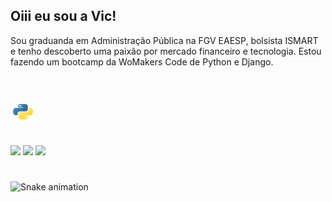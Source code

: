 ## Oiii eu sou a Vic!

Sou graduanda em Administração Pública na FGV EAESP, bolsista ISMART e tenho descoberto uma paixão por mercado financeiro e tecnologia. 
Estou fazendo um bootcamp da WoMakers Code de Python e Django.
#

<div style="display: inline_block"><br>
  <img align="center" alt="Vic-Python" height="30" width="40" src="https://raw.githubusercontent.com/devicons/devicon/master/icons/python/python-original.svg">
</div>
  
 #

 
<div> 
  <a href="https://instagram.com/vic_nagi" target="_blank"><img src="https://img.shields.io/badge/-Instagram-%23E4405F?style=for-the-badge&logo=instagram&logoColor=white" target="_blank"></a>
 <a href="https://discord.gg/673616592327802912" target="_blank"><img src="https://img.shields.io/badge/Discord-7289DA?style=for-the-badge&logo=discord&logoColor=white" target="_blank"></a> 
  <a href="https://www.linkedin.com/in/victoriacnsimoes/" target="_blank"><img src="https://img.shields.io/badge/-LinkedIn-%230077B5?style=for-the-badge&logo=linkedin&logoColor=white" target="_blank"></a> 

 #

 ![Snake animation](https://github.com/Vicckyx/Vickkyx/blob/output/github-contribution-grid-snake.svg)
